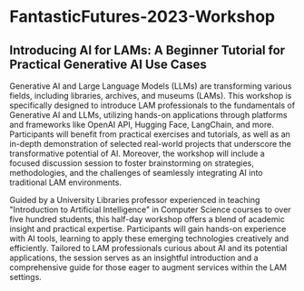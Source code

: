 # FantasticFutures-2023-Workshop

## Introducing AI for LAMs: A Beginner Tutorial for Practical Generative AI Use Cases

Generative AI and Large Language Models (LLMs) are transforming various fields, including libraries, archives, and museums (LAMs). This workshop is specifically designed to introduce LAM professionals to the fundamentals of Generative AI and LLMs, utilizing hands-on applications through platforms and frameworks like OpenAI API, Hugging Face, LangChain, and more. Participants will benefit from practical exercises and tutorials, as well as an in-depth demonstration of selected real-world projects that underscore the transformative potential of AI. Moreover, the workshop will include a focused discussion session to foster brainstorming on strategies, methodologies, and the challenges of seamlessly integrating AI into traditional LAM environments.

Guided by a University Libraries professor experienced in teaching "Introduction to Artificial Intelligence" in Computer Science courses to over five hundred students, this half-day workshop offers a blend of academic insight and practical expertise. Participants will gain hands-on experience with AI tools, learning to apply these emerging technologies creatively and efficiently. Tailored to LAM professionals curious about AI and its potential applications, the session serves as an insightful introduction and a comprehensive guide for those eager to augment services within the LAM settings.

